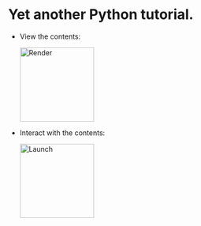 # Yet another Python tutorial.

* View the contents:

  [<img src="https://raw.githubusercontent.com/jupyter/design/master/logos/Badges/nbviewer_badge.png" alt="Render" width="150"/>](https://nbviewer.jupyter.org/github/vicente-gonzalez-ruiz/YAPT/tree/master/)

* Interact with the contents:

  [<img src="https://mybinder.org/badge_logo.svg" alt="Launch" width="150"/>](https://mybinder.org/v2/gh/vicente-gonzalez-ruiz/YAPT/master)
